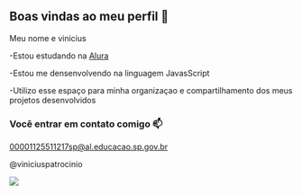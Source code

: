 ## Boas vindas ao meu perfil 💙

Meu nome e vinicius

-Estou estudando na [Alura](https://www.alura.com.br)

-Estou me densenvolvendo na linguagem JavasScript

-Utilizo esse espaço para minha organizaçao e compartilhamento dos meus projetos desenvolvidos

### Você entrar em contato comigo 📫

00001125511217sp@al.educacao.sp.gov.br

@viniciuspatrocinio

![](https://media1.tenor.com/m/iUaVjxQcq40AAAAC/yuji-itadori-suku.gif)
